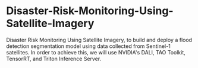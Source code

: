 # Disaster-Risk-Monitoring-Using-Satellite-Imagery
Disaster Risk Monitoring Using Satellite Imagery, to build and deploy a flood detection segmentation model using data collected from Sentinel-1 satellites. In order to achieve this, we will use NVIDIA's DALI, TAO Toolkit, TensorRT, and Triton Inference Server.

